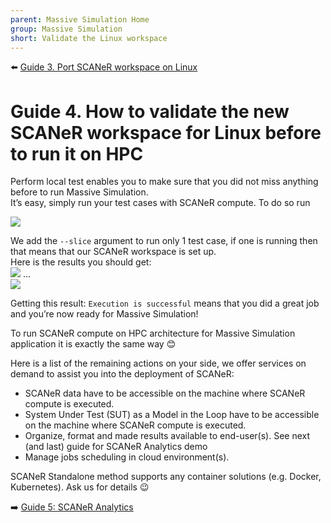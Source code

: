 ```yaml
---
parent: Massive Simulation Home
group: Massive Simulation
short: Validate the Linux workspace
---
```


:arrow_left: [Guide 3. Port SCANeR workspace on Linux](HT_Port_SCANeR_workspace_under_Linux.md)

# Guide 4. How to validate the new SCANeR workspace for Linux before to run it on HPC

Perform local test enables you to make sure that you did not miss anything before to run Massive Simulation.  
It’s easy, simply run your test cases with SCANeR compute. To do so run  

![](./assets/SCANeRcompute.png)

We add the `--slice` argument to run only 1 test case, if one is running then that means that our SCANeR workspace is set up.  
Here is the results you should get:  
![](./assets/SCANeRcompute1.png)
...  
![](./assets/SCANeRcompute2.png)

Getting this result: `Execution is successful` means that you did a great job and you’re now ready for Massive Simulation!  

To run SCANeR compute on HPC architecture for Massive Simulation application it is exactly the same way 😊  

Here is a list of the remaining actions on your side, we offer services on demand to assist you into the deployment of SCANeR:
* SCANeR data have to be accessible on the machine where SCANeR compute is executed.
* System Under Test (SUT) as a Model in the Loop have to be accessible on the machine where SCANeR compute is executed.
* Organize, format and made results available to end-user(s). See next (and last) guide for SCANeR Analytics demo
* Manage jobs scheduling in cloud environment(s).

SCANeR Standalone method supports any container solutions (e.g. Docker, Kubernetes).
Ask us for details 😉

:arrow_right: [Guide 5: SCANeR Analytics](HT_Analytics.md)
